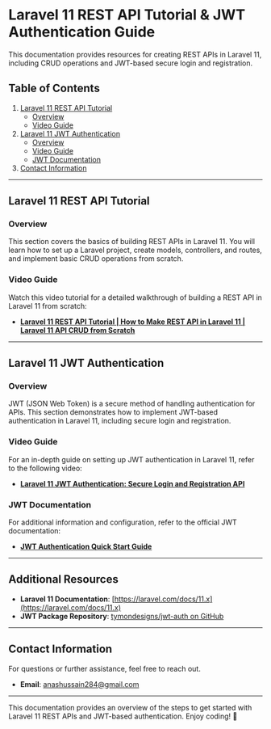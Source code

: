 # Laravel 11 REST API Tutorial & JWT Authentication Guide

This documentation provides resources for creating REST APIs in Laravel 11, including CRUD operations and JWT-based secure login and registration.

## Table of Contents

1. [Laravel 11 REST API Tutorial](#laravel-11-rest-api-tutorial)
   - [Overview](#overview)
   - [Video Guide](#video-guide)
2. [Laravel 11 JWT Authentication](#laravel-11-jwt-authentication)
   - [Overview](#overview-1)
   - [Video Guide](#video-guide-1)
   - [JWT Documentation](#jwt-documentation)
3. [Contact Information](#contact-information)

---

## Laravel 11 REST API Tutorial

### Overview

This section covers the basics of building REST APIs in Laravel 11. You will learn how to set up a Laravel project, create models, controllers, and routes, and implement basic CRUD operations from scratch.

### Video Guide

Watch this video tutorial for a detailed walkthrough of building a REST API in Laravel 11 from scratch:
- **[Laravel 11 REST API Tutorial | How to Make REST API in Laravel 11 | Laravel 11 API CRUD from Scratch](https://www.youtube.com/watch?v=WumgBzENYYk&ab_channel=FundaOfWebIT)**

---

## Laravel 11 JWT Authentication

### Overview

JWT (JSON Web Token) is a secure method of handling authentication for APIs. This section demonstrates how to implement JWT-based authentication in Laravel 11, including secure login and registration.

### Video Guide

For an in-depth guide on setting up JWT authentication in Laravel 11, refer to the following video:
- **[Laravel 11 JWT Authentication: Secure Login and Registration API](https://www.youtube.com/watch?v=gLyYKiS-IdI&ab_channel=Ajayyadav)**

### JWT Documentation

For additional information and configuration, refer to the official JWT documentation:
- **[JWT Authentication Quick Start Guide](https://jwt-auth.readthedocs.io/en/develop/quick-start/#update-your-user-model)**

---

## Additional Resources

- **Laravel 11 Documentation**: [https://laravel.com/docs/11.x](https://laravel.com/docs/11.x)
- **JWT Package Repository**: [tymondesigns/jwt-auth on GitHub](https://github.com/tymondesigns/jwt-auth)

---

## Contact Information

For questions or further assistance, feel free to reach out.

- **Email**: anashussain284@gmail.com

---

This documentation provides an overview of the steps to get started with Laravel 11 REST APIs and JWT-based authentication. Enjoy coding! 🚀